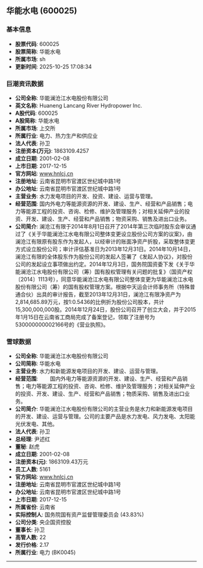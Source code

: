 ## 华能水电 (600025)

### 基本信息

- **股票代码**: 600025
- **股票简称**: 华能水电
- **所属市场**: sh
- **更新时间**: 2025-10-25 17:08:34

### 巨潮资讯数据

- **公司全称**: 华能澜沧江水电股份有限公司
- **英文名称**: Huaneng Lancang River Hydropower Inc.
- **A股代码**: 600025
- **A股简称**: 华能水电
- **所属市场**: 上交所
- **所属行业**: 电力、热力生产和供应业
- **法人代表**: 孙卫
- **注册资本(万元)**: 1863109.4257
- **成立日期**: 2001-02-08
- **上市日期**: 2017-12-15
- **官方网站**: www.hnlcj.cn
- **注册地址**: 云南省昆明市官渡区世纪城中路1号
- **办公地址**: 云南省昆明市官渡区世纪城中路1号
- **主营业务**: 水力发电项目的开发、投资、建设、运营与管理。
- **经营范围**: 国内外电力等能源资源的开发、建设、生产、经营和产品销售；电力等能源工程的投资、咨询、检修、维护及管理服务；对相关延伸产业的投资、开发、建设、生产、经营和产品销售；物资采购、销售及进出口业务。
- **公司简介**: 澜沧江有限于2014年8月1日召开了2014年第三次临时股东会审议通过了《关于华能澜沧江水电有限公司整体变更设立股份公司方案的议案》，由澜沧江有限原有股东作为发起人，以经审计的账面净资产折股，采取整体变更方式设立股份公司；审计评估基准日为2013年12月31日。2014年10月14日，澜沧江有限的全体股东作为股份公司的发起人签署了《发起人协议》，对股份公司的发起设立事项做出约定。2014年12月3日，国务院国资委下发《关于华能澜沧江水电股份有限公司（筹）国有股权管理有关问题的批复》（国资产权〔2014〕1113号），同意华能澜沧江水电有限公司整体变更为华能澜沧江水电股份有限公司（筹）的国有股权管理方案。根据中天运会计师事务所（特殊普通合伙）出具的审计报告，截至2013年12月31日，澜沧江有限净资产为2,814,685.89万元，按1:0.5436的比例折为股份公司股本，共计15,300,000,000股。2014年12月24日，股份公司召开了创立大会，并于2015年1月15日在云南省工商局完成了备案登记，领取了注册号为530000000002166号的《营业执照》。

### 雪球数据

- **公司全称**: 华能澜沧江水电股份有限公司
- **公司简称**: 华能水电
- **主营业务**: 水力和新能源发电项目的开发、建设、运营与管理。
- **经营范围**: 　　国内外电力等能源资源的开发、建设、生产、经营和产品销售；电力等能源工程的投资、咨询、检修、维护及管理服务；对相关延伸产业的投资、开发、建设、生产、经营和产品销售；物质采购、销售及进出口业务。
- **公司简介**: 华能澜沧江水电股份有限公司的主营业务是水力和新能源发电项目的开发、建设、运营与管理。公司的主要产品是水力发电、风力发电、太阳能光伏发电、其他。
- **法人代表**: 孙卫
- **总经理**: 尹述红
- **董秘**: 赵虎
- **成立日期**: 2001-02-08
- **注册资本(元)**: 1863109.43万元
- **员工人数**: 5161
- **官方网站**: www.hnlcj.cn
- **注册地址**: 云南省昆明市官渡区世纪城中路1号
- **办公地址**: 云南省昆明市官渡区世纪城中路1号
- **上市日期**: 2017-12-15
- **所属省份**: 云南省
- **实际控制人**: 国务院国有资产监督管理委员会 (43.83%)
- **公司分类**: 央企国资控股
- **董事长**: 孙卫
- **高管人数**: 22
- **发行价格**: 2.17
- **所属行业**: 电力 (BK0045)

---